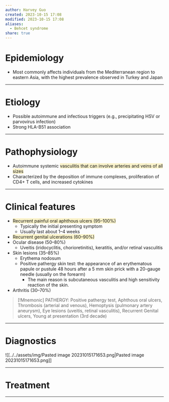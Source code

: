 ```yaml
---
author: Harvey Guo
created: 2023-10-15 17:08
modified: 2023-10-15 17:08
aliases:
  - Behcet syndrome
share: true
---
```

# Epidemiology
- Most commonly affects individuals from the Mediterranean region to eastern Asia, with the highest prevalence observed in Turkey and Japan

---
# Etiology
- Possible autoimmune and infectious triggers (e.g., precipitating HSV or parvovirus infection)
- Strong HLA-B51 association

---
# Pathophysiology
- Autoimmune systemic <span style="background:rgba(240, 200, 0, 0.2)">vasculitis that can involve arteries and veins of all sizes</span>
- Characterized by the deposition of immune complexes, proliferation of CD4+ T cells, and increased cytokines

---
# Clinical features
- <span style="background:rgba(240, 200, 0, 0.2)">Recurrent painful oral aphthous ulcers (95–100%)</span>
	- Typically the initial presenting symptom
	- Usually last about 1–4 weeks
- <span style="background:rgba(240, 200, 0, 0.2)">Recurrent genital ulcerations (60–90%)</span>
- Ocular disease (50–80%) 
	- Uveitis (iridocyclitis, chorioretinitis), keratitis, and/or retinal vasculitis
- Skin lesions (35–85%)
	- Erythema nodosum
	- Positive pathergy skin test: the appearance of an erythematous papule or pustule 48 hours after a 5 mm skin prick with a 20-gauge needle (usually on the forearm)
		- The main reason is subcutaneous vasculitis and high sensitivity reaction of the skin.
- Arthritis (30–70%)

>[!Mnemonic] 
>PATHERGY: Positive pathergy test, Aphthous oral ulcers, Thrombosis (arterial and venous), Hemoptysis (pulmonary artery aneurysm), Eye lesions (uveitis, retinal vasculitis), Recurrent Genital ulcers, Young at presentation (3rd decade)


---
# Diagnostics
![[../../assets/img/Pasted image 20231015171653.png|Pasted image 20231015171653.png]]

---
# Treatment


---
